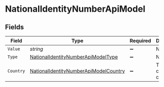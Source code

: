 # NationalIdentityNumberApiModel


## Fields

| Field                                                                                                     | Type                                                                                                      | Required                                                                                                  | Description                                                                                               | Example                                                                                                   |
| --------------------------------------------------------------------------------------------------------- | --------------------------------------------------------------------------------------------------------- | --------------------------------------------------------------------------------------------------------- | --------------------------------------------------------------------------------------------------------- | --------------------------------------------------------------------------------------------------------- |
| `Value`                                                                                                   | *string*                                                                                                  | :heavy_minus_sign:                                                                                        | N/A                                                                                                       | 123456789                                                                                                 |
| `Type`                                                                                                    | [NationalIdentityNumberApiModelType](../../Models/Components/NationalIdentityNumberApiModelType.md)       | :heavy_minus_sign:                                                                                        | N/A                                                                                                       |                                                                                                           |
| `Country`                                                                                                 | [NationalIdentityNumberApiModelCountry](../../Models/Components/NationalIdentityNumberApiModelCountry.md) | :heavy_minus_sign:                                                                                        | The country code                                                                                          |                                                                                                           |